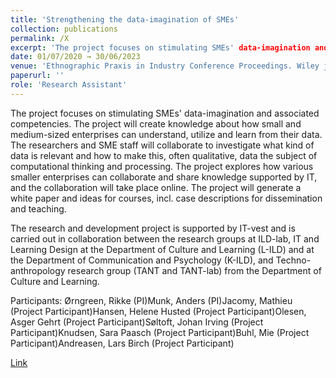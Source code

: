 ```yaml
---
title: 'Strengthening the data-imagination of SMEs'
collection: publications
permalink: /X
excerpt: 'The project focuses on stimulating SMEs' data-imagination and associated competencies. The project will create knowledge about how small and medium-sized enterprises can understand, utilize and learn from their data.'
date: 01/07/2020 → 30/06/2023
venue: 'Ethnographic Praxis in Industry Conference Proceedings. Wiley journal'
paperurl: ''
role: 'Research Assistant'
---
```

The project focuses on stimulating SMEs' data-imagination and associated competencies. The project will create knowledge about how small and medium-sized enterprises can understand, utilize and learn from their data. The researchers and SME staff will collaborate to investigate what kind of data is relevant and how to make this, often qualitative, data the subject of computational thinking and processing. The project explores how various smaller enterprises can collaborate and share knowledge supported by IT, and the collaboration will take place online. The project will generate a white paper and ideas for courses, incl. case descriptions for dissemination and teaching.

The research and development project is supported by IT-vest and is carried out in collaboration between the research groups at ILD-lab, IT and Learning Design at the Department of Culture and Learning (L-ILD) and at the Department of Communication and Psychology (K-ILD), and Techno-anthropology research group (TANT and TANT-lab) from the Department of Culture and Learning. 

Participants: 
Ørngreen, Rikke (PI)Munk, Anders (PI)Jacomy, Mathieu (Project Participant)Hansen, Helene Husted (Project Participant)Olesen, Asger Gehrt (Project Participant)Søltoft, Johan Irving (Project Participant)Knudsen, Sara Paasch (Project Participant)Buhl, Mie (Project Participant)Andreasen, Lars Birch (Project Participant)

[Link](http://X.pdf)


